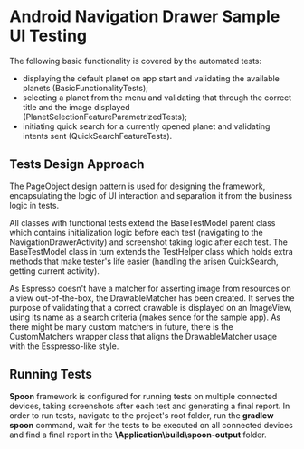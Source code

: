 
Android Navigation Drawer Sample UI Testing
===================================

The following basic functionality is covered by the automated tests:
- displaying the default planet on app start and validating the available planets (BasicFunctionalityTests);
- selecting a planet from the menu and validating that through the correct title and the image displayed (PlanetSelectionFeatureParametrizedTests);
- initiating quick search for a currently opened planet and validating intents sent (QuickSearchFeatureTests).

Tests Design Approach
--------------

The PageObject design pattern is used for designing the framework, encapsulating the logic of UI interaction and separation it from the business logic in tests. 

All classes with functional tests extend the BaseTestModel parent class which contains initialization logic before each test (navigating to the NavigationDrawerActivity) and screenshot taking logic after each test. The BaseTestModel class in turn extends the TestHelper class which holds extra methods that make tester's life easier (handling the arisen QuickSearch, getting current activity).

As Espresso doesn't have a matcher for asserting image from resources on a view out-of-the-box, the DrawableMatcher has been created. It serves the purpose of validating that a correct drawable is displayed on an ImageView, using its name as a search criteria (makes sence for the sample app). As there might be many custom matchers in future, there is the CustomMatchers wrapper class that aligns the DrawableMatcher usage with the Esspresso-like style.

Running Tests
---------------

**Spoon** framework is configured for running tests on multiple connected devices, taking screenshots after each test and generating a final report. In order to run tests, navigate to the project's root folder, run the **gradlew spoon** command, wait for the tests to be executed on all connected devices and find a final report in the **\Application\build\spoon-output** folder.